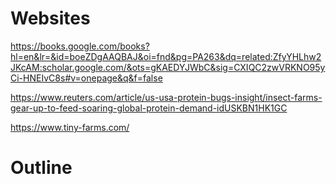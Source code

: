 # Websites

https://books.google.com/books?hl=en&lr=&id=boeZDgAAQBAJ&oi=fnd&pg=PA263&dq=related:ZfyYHLhw2JKcAM:scholar.google.com/&ots=gKAEDYJWbC&sig=CXIQC2zwVRKNO95yCi-HNEIvC8s#v=onepage&q&f=false

https://www.reuters.com/article/us-usa-protein-bugs-insight/insect-farms-gear-up-to-feed-soaring-global-protein-demand-idUSKBN1HK1GC

https://www.tiny-farms.com/

# Outline

